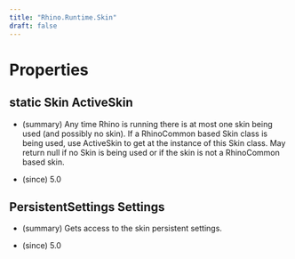 ```yaml
---
title: "Rhino.Runtime.Skin"
draft: false
---
```


# Properties
## static Skin ActiveSkin
- (summary) 
     Any time Rhino is running there is at most one skin being used (and
     possibly no skin).  If a RhinoCommon based Skin class is being used, use
     ActiveSkin to get at the instance of this Skin class. May return null
     if no Skin is being used or if the skin is not a RhinoCommon based skin.
     
- (since) 5.0
## PersistentSettings Settings
- (summary) 
     Gets access to the skin persistent settings.
     
- (since) 5.0
